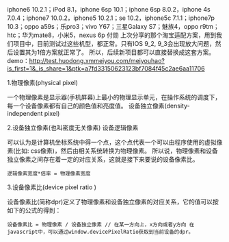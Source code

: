 iphone6 10.2.1；iPod 8.1，iphone 6sp 10.1；iphone 6sp 8.0.2，iphone 4s 7.0.4；iphone7 10.0.2，iphone5 10.2.1；se 10.2，iphone5c 7.1.1；iphone7p 10.3；oppo a59s；乐pro3；vivo Y67；三星Galaxy S7；魅族4，oppo r9tm；htc；华为mate8，小米5，nexus 6p
付勋
上次分享的那个淘宝适配方案，用到我们项目中，目前测试过这些机型，都正常。只有IOS 9_2, 9_3会出现放大问题，然后设置其为1倍方案就正常了。
所以，后续新项目都可以直接替换成这套方案。demo：http://test.huodong.xmmeiyou.com/meiyouhao?is_first=1&_is_share=1&ptk=a7fd33150623123bf7084f45c2ae6aa11706


1.物理像素(physical pixel)

一个物理像素是显示器(手机屏幕)上最小的物理显示单元，在操作系统的调度下，每一个设备像素都有自己的颜色值和亮度值。
设备独立像素(density-independent pixel)

2.设备独立像素(也叫密度无关像素) 设备逻辑像素

可以认为是计算机坐标系统中得一个点，这个点代表一个可以由程序使用的虚拟像素(比如: css像素)，然后由相关系统转换为物理像素。 所以说，物理像素和设备独立像素之间存在着一定的对应关系，这就是接下来要说的设备像素比。

`逻辑像素宽度*倍率 = 物理像素宽度`

3.设备像素比(device pixel ratio )

设备像素比(简称dpr)定义了物理像素和设备独立像素的对应关系，它的值可以按如下的公式的得到：

`设备像素比 = 物理像素 / 设备独立像素 // 在某一方向上，x方向或者y方向
在javascript中，可以通过window.devicePixelRatio获取到当前设备的dpr。`